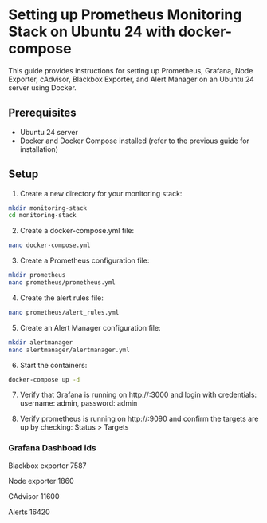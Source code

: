 # Setting up Prometheus Monitoring Stack on Ubuntu 24 with docker-compose

This guide provides instructions for setting up Prometheus, Grafana, Node Exporter, cAdvisor, Blackbox Exporter, and Alert Manager on an Ubuntu 24 server using Docker.

## Prerequisites

- Ubuntu 24 server
- Docker and Docker Compose installed (refer to the previous guide for installation)

## Setup

1. Create a new directory for your monitoring stack:

```bash
mkdir monitoring-stack
cd monitoring-stack
```
2. Create a docker-compose.yml file:

```bash
nano docker-compose.yml
```

3. Create a Prometheus configuration file:

```bash
mkdir prometheus
nano prometheus/prometheus.yml
```

4. Create the alert rules file:

```bash
nano prometheus/alert_rules.yml
```

5. Create an Alert Manager configuration file:

```bash
mkdir alertmanager
nano alertmanager/alertmanager.yml
```

6. Start the containers:

```bash
docker-compose up -d
```

7. Verify that Grafana is running on http://<ipaddress>:3000 and login with credentials: username: admin, password: admin


8. Verify prometheus is running on http://<ipaddress>:9090 and confirm the targets are up by checking: Status > Targets


### Grafana Dashboad ids

Blackbox exporter
7587

Node exporter
1860

CAdvisor
11600

Alerts
16420